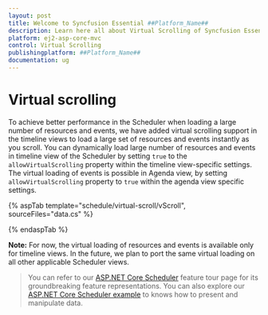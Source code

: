 ```yaml
---
layout: post
title: Welcome to Syncfusion Essential ##Platform_Name##
description: Learn here all about Virtual Scrolling of Syncfusion Essential ##Platform_Name## widgets based on HTML5 and jQuery.
platform: ej2-asp-core-mvc
control: Virtual Scrolling
publishingplatform: ##Platform_Name##
documentation: ug
---
```



# Virtual scrolling

To achieve better performance in the Scheduler when loading a large number of resources and events, we have added virtual scrolling support in the timeline views to load a large set of resources and events instantly as you scroll. You can dynamically load large number of resources and events in timeline view of the Scheduler by setting `true` to the `allowVirtualScrolling` property within the timeline view-specific settings. The virtual loading of events is possible in Agenda view, by setting `allowVirtualScrolling` property to `true` within the agenda view specific settings.

{% aspTab template="schedule/virtual-scroll/vScroll", sourceFiles="data.cs"  %}

{% endaspTab %}

**Note:** For now, the virtual loading of resources and events is available only for timeline views. In the future, we plan to port the same virtual loading on all other applicable Scheduler views.

> You can refer to our [ASP.NET Core Scheduler](https://www.syncfusion.com/aspnet-core-ui-controls/scheduler) feature tour page for its groundbreaking feature representations. You can also explore our [ASP.NET Core Scheduler example](https://ej2.syncfusion.com/aspnetcore/Schedule/Overview#/material) to knows how to present and manipulate data.
